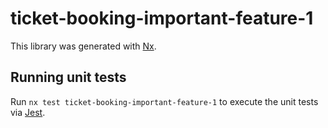 # ticket-booking-important-feature-1

This library was generated with [Nx](https://nx.dev).

## Running unit tests

Run `nx test ticket-booking-important-feature-1` to execute the unit tests via [Jest](https://jestjs.io).
